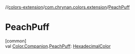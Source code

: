 //[colors-extension](../../index.md)/[com.chrynan.colors.extension](index.md)/[PeachPuff](-peach-puff.md)

# PeachPuff

[common]\
val [Color.Companion](../../../colors-core/colors-core/com.chrynan.colors/-color/-companion/index.md).[PeachPuff](-peach-puff.md): [HexadecimalColor](../../../colors-core/colors-core/com.chrynan.colors/-hexadecimal-color/index.md)
